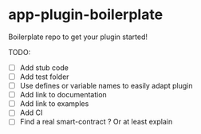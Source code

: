 # app-plugin-boilerplate

Boilerplate repo to get your plugin started!

TODO:
- [ ] Add stub code
- [ ] Add test folder
- [ ] Use defines or variable names to easily adapt plugin
- [ ] Add link to documentation
- [ ] Add link to examples
- [ ] Add CI
- [ ] Find a real smart-contract ? Or at least explain
